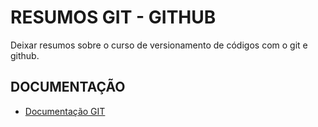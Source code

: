 # RESUMOS GIT - GITHUB

Deixar resumos sobre o curso de versionamento de códigos com o git e github.

## DOCUMENTAÇÃO

- [Documentação GIT](https://git-scm.com/docs/git-rm)
